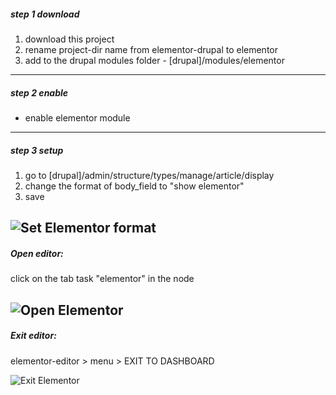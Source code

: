 
##### step 1 download
1. download this project
2. rename project-dir name from elementor-drupal to elementor
3. add to the drupal modules folder - [drupal]/modules/elementor

------------


##### step 2 enable
- enable elementor module

------------

##### step 3 setup
1. go to [drupal]/admin/structure/types/manage/article/display
2. change  the format of body_field to "show elementor"
3. save

![Set Elementor format](https://raw.githubusercontent.com/linnovate/elementor-drupal/master/readme-assets/set_format.png "Set Elementor format")
------------
##### Open editor:
click on the tab task "elementor" in the node

![Open Elementor](https://raw.githubusercontent.com/linnovate/elementor-drupal/master/readme-assets/open_elementor.png "Open Elementor")
------------
##### Exit editor:
elementor-editor > menu > EXIT TO DASHBOARD

![Exit Elementor](https://raw.githubusercontent.com/linnovate/elementor-drupal/master/readme-assets/exit_elementor.png "Exit Elementor")

